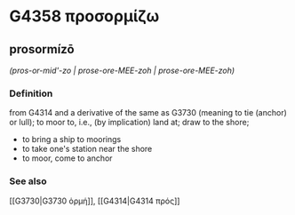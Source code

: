 # G4358 προσορμίζω

## prosormízō

_(pros-or-mid'-zo | prose-ore-MEE-zoh | prose-ore-MEE-zoh)_

### Definition

from G4314 and a derivative of the same as G3730 (meaning to tie (anchor) or lull); to moor to, i.e., (by implication) land at; draw to the shore; 

- to bring a ship to moorings
- to take one's station near the shore
- to moor, come to anchor

### See also

[[G3730|G3730 ὁρμή]], [[G4314|G4314 πρός]]
